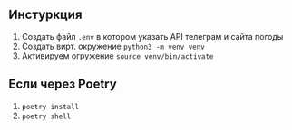 ## Инстуркция

1. Создать файл `.env` в котором указать API телеграм и сайта погоды
2. Создать вирт. окружение `python3 -m venv venv`
3. Активируем огружение `source venv/bin/activate`

## Если через Poetry
1. `poetry install`
2. `poetry shell`